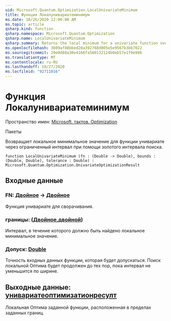 ```yaml
---
uid: Microsoft.Quantum.Optimization.LocalUnivariateMinimum
title: Функция Локалунивариатеминимум
ms.date: 10/26/2020 12:00:00 AM
ms.topic: article
qsharp.kind: function
qsharp.namespace: Microsoft.Quantum.Optimization
qsharp.name: LocalUnivariateMinimum
qsharp.summary: Returns the local minimum for a univariate function over a bounded interval, using a golden interval search.
ms.openlocfilehash: 3b09af88bbed20a392768d005e5e9567b3bb7022
ms.sourcegitcommit: 29e0d88a30e4166fa580132124b0eb57e1f0e986
ms.translationtype: MT
ms.contentlocale: ru-RU
ms.lasthandoff: 10/27/2020
ms.locfileid: "92711016"
---
```

# <a name="localunivariateminimum-function"></a>Функция Локалунивариатеминимум

Пространство имен: [Microsoft. тактов. Optimization](xref:Microsoft.Quantum.Optimization)

Пакеты [](https://nuget.org/packages/)


Возвращает локальное минимальное значение для функции унивариате через ограниченный интервал при помощи золотого интервала поиска.

```qsharp
function LocalUnivariateMinimum (fn : (Double -> Double), bounds : (Double, Double), tolerance : Double) : Microsoft.Quantum.Optimization.UnivariateOptimizationResult
```


## <a name="input"></a>Входные данные

### <a name="fn--double---double"></a>FN: [Двойное](xref:microsoft.quantum.lang-ref.double) -> [Двойное](xref:microsoft.quantum.lang-ref.double)

Функция унивариате для сворачивания.


### <a name="bounds--doubledouble"></a>границы: ([Двойное](xref:microsoft.quantum.lang-ref.double),[двойной](xref:microsoft.quantum.lang-ref.double))

Интервал, в течение которого должно быть найдено локальное минимальное значение.


### <a name="tolerance--double"></a>Допуск: [Double](xref:microsoft.quantum.lang-ref.double)

Точность входных данных функции, которая будет допускаться.
Поиск локальной Оптима будет продолжен до тех пор, пока интервал не уменьшится по ширине.



## <a name="output--univariateoptimizationresult"></a>Выходные данные: [унивариатеоптимизатионресулт](xref:Microsoft.Quantum.Optimization.UnivariateOptimizationResult)

Локальная Оптима заданной функции, расположенная в пределах заданных границ.